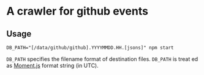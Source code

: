 # A crawler for github events

## Usage
    DB_PATH="[/data/github/github].YYYYMMDD.HH.[jsons]" npm start

`DB_PATH` specifies the filename format of destination files. `DB_PATH` is treat
ed as [Moment.js](http://momentjs.com/) format string (in UTC).
